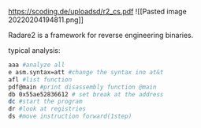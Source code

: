 https://scoding.de/uploadsd/r2_cs.pdf
![[Pasted image 20220204194811.png]]

Radare2 is a framework for reverse engineering binaries.

typical analysis:

```bash
aaa #analyze all
e asm.syntax=att #change the syntax ino at&t
afl #list function
pdf@main #print disassembly function @main
db 0x55ae52836612 # set break at the address
dc #start the program
dr #look at registries
ds #move instruction forward(1step)
```
